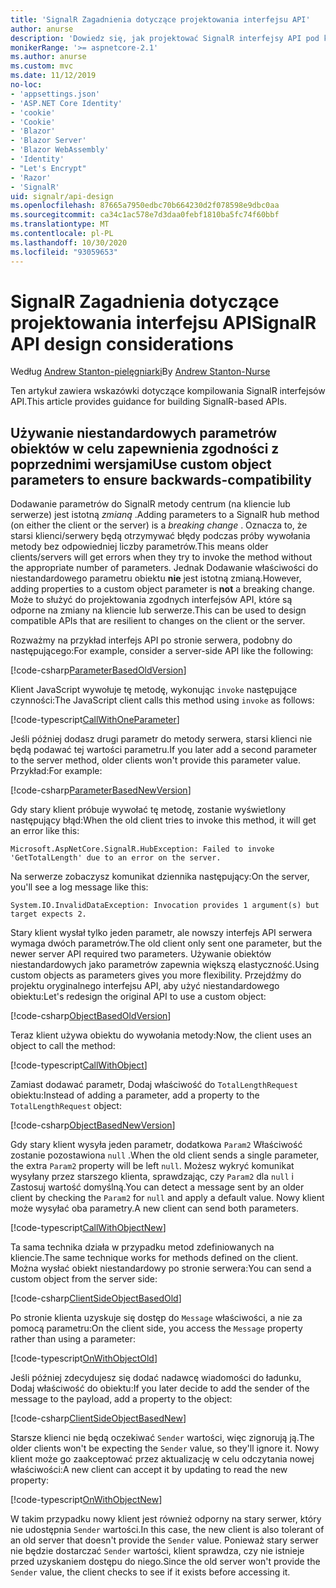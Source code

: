 ```yaml
---
title: 'SignalR Zagadnienia dotyczące projektowania interfejsu API'
author: anurse
description: 'Dowiedz się, jak projektować SignalR interfejsy API pod kątem zgodności między wersjami aplikacji.'
monikerRange: '>= aspnetcore-2.1'
ms.author: anurse
ms.custom: mvc
ms.date: 11/12/2019
no-loc:
- 'appsettings.json'
- 'ASP.NET Core Identity'
- 'cookie'
- 'Cookie'
- 'Blazor'
- 'Blazor Server'
- 'Blazor WebAssembly'
- 'Identity'
- "Let's Encrypt"
- 'Razor'
- 'SignalR'
uid: signalr/api-design
ms.openlocfilehash: 87665a7950edbc70b664230d2f078598e9dbc0aa
ms.sourcegitcommit: ca34c1ac578e7d3daa0febf1810ba5fc74f60bbf
ms.translationtype: MT
ms.contentlocale: pl-PL
ms.lasthandoff: 10/30/2020
ms.locfileid: "93059653"
---
```

# <a name="no-locsignalr-api-design-considerations"></a><span data-ttu-id="e0f17-103">SignalR Zagadnienia dotyczące projektowania interfejsu API</span><span class="sxs-lookup"><span data-stu-id="e0f17-103">SignalR API design considerations</span></span>

<span data-ttu-id="e0f17-104">Według [Andrew Stanton-pielęgniarki](https://twitter.com/anurse)</span><span class="sxs-lookup"><span data-stu-id="e0f17-104">By [Andrew Stanton-Nurse](https://twitter.com/anurse)</span></span>

<span data-ttu-id="e0f17-105">Ten artykuł zawiera wskazówki dotyczące kompilowania SignalR interfejsów API.</span><span class="sxs-lookup"><span data-stu-id="e0f17-105">This article provides guidance for building SignalR-based APIs.</span></span>

## <a name="use-custom-object-parameters-to-ensure-backwards-compatibility"></a><span data-ttu-id="e0f17-106">Używanie niestandardowych parametrów obiektów w celu zapewnienia zgodności z poprzednimi wersjami</span><span class="sxs-lookup"><span data-stu-id="e0f17-106">Use custom object parameters to ensure backwards-compatibility</span></span>

<span data-ttu-id="e0f17-107">Dodawanie parametrów do SignalR metody centrum (na kliencie lub serwerze) jest istotną *zmianą* .</span><span class="sxs-lookup"><span data-stu-id="e0f17-107">Adding parameters to a SignalR hub method (on either the client or the server) is a *breaking change* .</span></span> <span data-ttu-id="e0f17-108">Oznacza to, że starsi klienci/serwery będą otrzymywać błędy podczas próby wywołania metody bez odpowiedniej liczby parametrów.</span><span class="sxs-lookup"><span data-stu-id="e0f17-108">This means older clients/servers will get errors when they try to invoke the method without the appropriate number of parameters.</span></span> <span data-ttu-id="e0f17-109">Jednak Dodawanie właściwości do niestandardowego parametru obiektu **nie** jest istotną zmianą.</span><span class="sxs-lookup"><span data-stu-id="e0f17-109">However, adding properties to a custom object parameter is **not** a breaking change.</span></span> <span data-ttu-id="e0f17-110">Może to służyć do projektowania zgodnych interfejsów API, które są odporne na zmiany na kliencie lub serwerze.</span><span class="sxs-lookup"><span data-stu-id="e0f17-110">This can be used to design compatible APIs that are resilient to changes on the client or the server.</span></span>

<span data-ttu-id="e0f17-111">Rozważmy na przykład interfejs API po stronie serwera, podobny do następującego:</span><span class="sxs-lookup"><span data-stu-id="e0f17-111">For example, consider a server-side API like the following:</span></span>

[!code-csharp[ParameterBasedOldVersion](api-design/sample/Samples.cs?name=ParameterBasedOldVersion)]

<span data-ttu-id="e0f17-112">Klient JavaScript wywołuje tę metodę, wykonując `invoke` następujące czynności:</span><span class="sxs-lookup"><span data-stu-id="e0f17-112">The JavaScript client calls this method using `invoke` as follows:</span></span>

[!code-typescript[CallWithOneParameter](api-design/sample/Samples.ts?name=CallWithOneParameter)]

<span data-ttu-id="e0f17-113">Jeśli później dodasz drugi parametr do metody serwera, starsi klienci nie będą podawać tej wartości parametru.</span><span class="sxs-lookup"><span data-stu-id="e0f17-113">If you later add a second parameter to the server method, older clients won't provide this parameter value.</span></span> <span data-ttu-id="e0f17-114">Przykład:</span><span class="sxs-lookup"><span data-stu-id="e0f17-114">For example:</span></span>

[!code-csharp[ParameterBasedNewVersion](api-design/sample/Samples.cs?name=ParameterBasedNewVersion)]

<span data-ttu-id="e0f17-115">Gdy stary klient próbuje wywołać tę metodę, zostanie wyświetlony następujący błąd:</span><span class="sxs-lookup"><span data-stu-id="e0f17-115">When the old client tries to invoke this method, it will get an error like this:</span></span>

```
Microsoft.AspNetCore.SignalR.HubException: Failed to invoke 'GetTotalLength' due to an error on the server.
```

<span data-ttu-id="e0f17-116">Na serwerze zobaczysz komunikat dziennika następujący:</span><span class="sxs-lookup"><span data-stu-id="e0f17-116">On the server, you'll see a log message like this:</span></span>

```
System.IO.InvalidDataException: Invocation provides 1 argument(s) but target expects 2.
```

<span data-ttu-id="e0f17-117">Stary klient wysłał tylko jeden parametr, ale nowszy interfejs API serwera wymaga dwóch parametrów.</span><span class="sxs-lookup"><span data-stu-id="e0f17-117">The old client only sent one parameter, but the newer server API required two parameters.</span></span> <span data-ttu-id="e0f17-118">Używanie obiektów niestandardowych jako parametrów zapewnia większą elastyczność.</span><span class="sxs-lookup"><span data-stu-id="e0f17-118">Using custom objects as parameters gives you more flexibility.</span></span> <span data-ttu-id="e0f17-119">Przejdźmy do projektu oryginalnego interfejsu API, aby użyć niestandardowego obiektu:</span><span class="sxs-lookup"><span data-stu-id="e0f17-119">Let's redesign the original API to use a custom object:</span></span>

[!code-csharp[ObjectBasedOldVersion](api-design/sample/Samples.cs?name=ObjectBasedOldVersion)]

<span data-ttu-id="e0f17-120">Teraz klient używa obiektu do wywołania metody:</span><span class="sxs-lookup"><span data-stu-id="e0f17-120">Now, the client uses an object to call the method:</span></span>

[!code-typescript[CallWithObject](api-design/sample/Samples.ts?name=CallWithObject)]

<span data-ttu-id="e0f17-121">Zamiast dodawać parametr, Dodaj właściwość do `TotalLengthRequest` obiektu:</span><span class="sxs-lookup"><span data-stu-id="e0f17-121">Instead of adding a parameter, add a property to the `TotalLengthRequest` object:</span></span>

[!code-csharp[ObjectBasedNewVersion](api-design/sample/Samples.cs?name=ObjectBasedNewVersion&highlight=4,9-13)]

<span data-ttu-id="e0f17-122">Gdy stary klient wysyła jeden parametr, dodatkowa `Param2` Właściwość zostanie pozostawiona `null` .</span><span class="sxs-lookup"><span data-stu-id="e0f17-122">When the old client sends a single parameter, the extra `Param2` property will be left `null`.</span></span> <span data-ttu-id="e0f17-123">Możesz wykryć komunikat wysyłany przez starszego klienta, sprawdzając, czy `Param2` dla `null` i Zastosuj wartość domyślną.</span><span class="sxs-lookup"><span data-stu-id="e0f17-123">You can detect a message sent by an older client by checking the `Param2` for `null` and apply a default value.</span></span> <span data-ttu-id="e0f17-124">Nowy klient może wysyłać oba parametry.</span><span class="sxs-lookup"><span data-stu-id="e0f17-124">A new client can send both parameters.</span></span>

[!code-typescript[CallWithObjectNew](api-design/sample/Samples.ts?name=CallWithObjectNew)]

<span data-ttu-id="e0f17-125">Ta sama technika działa w przypadku metod zdefiniowanych na kliencie.</span><span class="sxs-lookup"><span data-stu-id="e0f17-125">The same technique works for methods defined on the client.</span></span> <span data-ttu-id="e0f17-126">Można wysłać obiekt niestandardowy po stronie serwera:</span><span class="sxs-lookup"><span data-stu-id="e0f17-126">You can send a custom object from the server side:</span></span>

[!code-csharp[ClientSideObjectBasedOld](api-design/sample/Samples.cs?name=ClientSideObjectBasedOld)]

<span data-ttu-id="e0f17-127">Po stronie klienta uzyskuje się dostęp do `Message` właściwości, a nie za pomocą parametru:</span><span class="sxs-lookup"><span data-stu-id="e0f17-127">On the client side, you access the `Message` property rather than using a parameter:</span></span>

[!code-typescript[OnWithObjectOld](api-design/sample/Samples.ts?name=OnWithObjectOld)]

<span data-ttu-id="e0f17-128">Jeśli później zdecydujesz się dodać nadawcę wiadomości do ładunku, Dodaj właściwość do obiektu:</span><span class="sxs-lookup"><span data-stu-id="e0f17-128">If you later decide to add the sender of the message to the payload, add a property to the object:</span></span>

[!code-csharp[ClientSideObjectBasedNew](api-design/sample/Samples.cs?name=ClientSideObjectBasedNew&highlight=5)]

<span data-ttu-id="e0f17-129">Starsze klienci nie będą oczekiwać `Sender` wartości, więc zignorują ją.</span><span class="sxs-lookup"><span data-stu-id="e0f17-129">The older clients won't be expecting the `Sender` value, so they'll ignore it.</span></span> <span data-ttu-id="e0f17-130">Nowy klient może go zaakceptować przez aktualizację w celu odczytania nowej właściwości:</span><span class="sxs-lookup"><span data-stu-id="e0f17-130">A new client can accept it by updating to read the new property:</span></span>

[!code-typescript[OnWithObjectNew](api-design/sample/Samples.ts?name=OnWithObjectNew&highlight=2-5)]

<span data-ttu-id="e0f17-131">W takim przypadku nowy klient jest również odporny na stary serwer, który nie udostępnia `Sender` wartości.</span><span class="sxs-lookup"><span data-stu-id="e0f17-131">In this case, the new client is also tolerant of an old server that doesn't provide the `Sender` value.</span></span> <span data-ttu-id="e0f17-132">Ponieważ stary serwer nie będzie dostarczać `Sender` wartości, klient sprawdza, czy nie istnieje przed uzyskaniem dostępu do niego.</span><span class="sxs-lookup"><span data-stu-id="e0f17-132">Since the old server won't provide the `Sender` value, the client checks to see if it exists before accessing it.</span></span>
